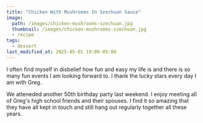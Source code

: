 ```yaml
---
title: "Chicken With Mushrooms In Szechuan Sauce"
image: 
  path: /images/chicken-mushrooms-szechuan.jpg
  thumbnail: /images/chicken-mushrooms-szechuan.jpg
  - recipe
tags:
  - dessert
last_modified_at: 2025-05-01 19:00-05:00
---
```



I often find myself in disbelief how fun and easy my life is and there is so many fun events I am looking forward to. I thank the lucky stars every day I am with Greg.

We atteneded another 50th birthday party last weekend. I enjoy meeting all of Greg's high school friends and their spouses. I find it so amazing that they have all kept in touch and still hang out regularly together all these years.

